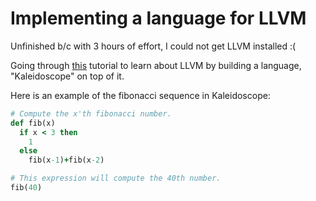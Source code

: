 Implementing a language for LLVM
=================================

Unfinished b/c with 3 hours of effort, I could not get LLVM installed :(


Going through [this](http://llvm.org/docs/tutorial/LangImpl1.html)
tutorial to learn about LLVM by building a language, "Kaleidoscope"
on top of it.

Here is an example of the fibonacci sequence in Kaleidoscope:

```ruby
# Compute the x'th fibonacci number.
def fib(x)
  if x < 3 then
    1
  else
    fib(x-1)+fib(x-2)

# This expression will compute the 40th number.
fib(40)
```
